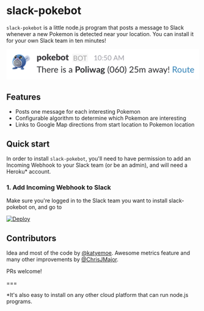 # slack-pokebot

`slack-pokebot` is a little node.js program that posts a message to Slack whenever a new Pokemon is detected near your location. You can install it for your own Slack team in ten minutes!

![There is a Poliwag](image.png)

## Features

- Posts one message for each interesting Pokemon
- Configurable algorithm to determine which Pokemon are interesting
- Links to Google Map directions from start location to Pokemon location

## Quick start

In order to install `slack-pokebot`, you'll need to have permission to add an Incoming Webhook to your Slack team (or be an admin), and will need a Heroku* account.

### 1. Add Incoming Webhook to Slack

Make sure you're logged in to the Slack team you want to install slack-pokebot on, and go to

[![Deploy](https://www.herokucdn.com/deploy/button.svg)](https://heroku.com/deploy)

## Contributors

Idea and most of the code by [@katyemoe](https://twitter.com/katyemoe). Awesome metrics feature and many other improvements by [@ChrisJMajor](https://twitter.com/ChrisJMajor).

PRs welcome!

===

*It's also easy to install on any other cloud platform that can run node.js programs.
